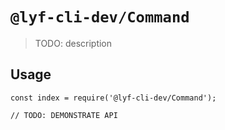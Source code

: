 # `@lyf-cli-dev/Command`

> TODO: description

## Usage

```
const index = require('@lyf-cli-dev/Command');

// TODO: DEMONSTRATE API
```

